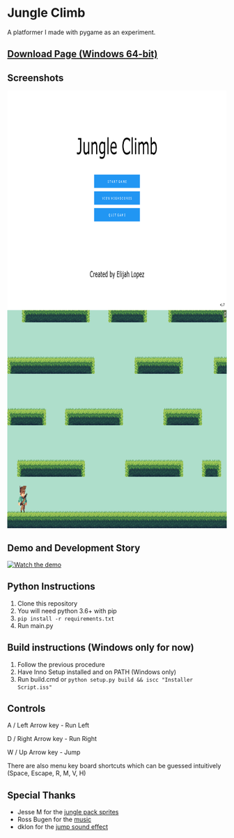 # Jungle Climb
A platformer I made with pygame as an experiment.

## [Download Page (Windows 64-bit)](https://github.com/elibroftw/jungle-climb/releases)

## Screenshots

<p align="center">
    <img src="https://raw.githubusercontent.com/elibroftw/jungle-climb/master/Resources/jungle_climb_sc1.png" alt="Jungle Climb Screenshot 1" height="500px"/> 
    <img src="https://raw.githubusercontent.com/elibroftw/jungle-climb/master/Resources/jungle_climb_sc2.png" alt="Jungle Climb Screenshot 2" height="500px"/> 
</p>

## Demo and Development Story
[![Watch the demo](https://img.youtube.com/vi/b1assb_T3N4/maxresdefault.jpg)](https://youtu.be/b1assb_T3N4)

## Python Instructions
1. Clone this repository
2. You will need python 3.6+ with pip
3. `pip install -r requirements.txt`
4. Run main.py

## Build instructions (Windows only for now)
1. Follow the previous procedure
2. Have Inno Setup installed and on PATH (Windows only)
3. Run build.cmd or `python setup.py build && iscc "Installer Script.iss"`

## Controls
A / Left Arrow key - Run Left

D / Right Arrow key - Run Right

W / Up Arrow key - Jump

There are also menu key board shortcuts which can be guessed intuitively (Space, Escape, R, M, V, H)

## Special Thanks
- Jesse M for the [jungle pack sprites](https://jesse-m.itch.io/jungle-pack)
- Ross Bugen for the [music](https://www.youtube.com/watch?v=ujsCRw-eA0o)
- dklon for the [jump sound effect](https://opengameart.org/content/platformer-jumping-sounds)
